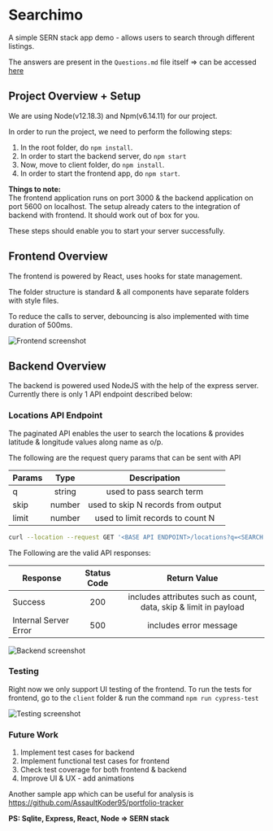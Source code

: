 # Searchimo

A simple SERN stack app demo - allows users to search through different listings.

The answers are present in the `Questions.md` file itself => can be accessed [here](QUESTIONS.md)

## Project Overview + Setup
We are using Node(v12.18.3) and Npm(v6.14.11) for our project.

In order to run the project, we need to perform the following steps:

1. In the root folder, do `npm install`. 
2. In order to start the backend server, do `npm start`
3. Now, move to client folder, do `npm install`.
4. In order to start the frontend app, do `npm start`.

**Things to note:**  
The frontend application runs on port 3000 & the backend application on port 5600 on localhost. The setup already caters to the integration of backend with frontend. It should work out of box for you.

These steps should enable you to start your server successfully.

## Frontend Overview
The frontend is powered by React, uses hooks for state management.

The folder structure is standard & all components have separate folders with style files.

To reduce the calls to server, debouncing is also implemented with time duration of 500ms.

![Frontend screenshot](https://ik.imagekit.io/lemonbouy/Screenshot_2021-01-31_at_11.28.31_PM_gSbIiVZ-0.png)

## Backend Overview
The backend is powered used NodeJS with the help of the express server.
Currently there is only 1 API endpoint described below:

### Locations API Endpoint

The paginated API enables the user to search the locations & provides latitude & longitude values along name as o/p.

The following are the request query params that can be sent with API

| Params |  Type  |            Descripation            |
| ------ | :----: | :--------------------------------: |
| q      | string |      used to pass search term      |
| skip   | number | used to skip N records from output |
| limit  | number |  used to limit records to count N  |


```bash
curl --location --request GET '<BASE API ENDPOINT>/locations?q=<SEARCH TERM>'
```

The Following are the valid API responses:

| Response              | Status Code |                           Return Value                           |
| --------------------- | :---------: | :--------------------------------------------------------------: |
| Success               |     200     | includes attributes such as count, data, skip & limit in payload |
| Internal Server Error |     500     |                      includes error message                      |

![Backend screenshot](https://ik.imagekit.io/lemonbouy/Screenshot_2021-01-31_at_11.30.42_PM_hxRrelE2N.png)
### Testing

Right now we only support UI testing of the frontend. To run the tests for frontend, go to the `client` folder & run the command `npm run cypress-test`

![Testing screenshot](https://ik.imagekit.io/lemonbouy/2021-02-01_00.00.20_4gsCgooW2LR.gif)
### Future Work 

1. Implement test cases for backend
2. Implement functional test cases for frontend
3. Check test coverage for both frontend & backend 
4. Improve UI & UX - add animations

Another sample app which can be useful for analysis is https://github.com/AssaultKoder95/portfolio-tracker

**PS: Sqlite, Express, React, Node => SERN stack**